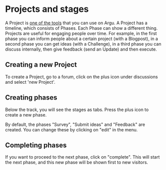 # Projects and stages

A Project is [one of the tools](e-participation_tools.md) that you can use on Argu. A Project has a timeline, which consists of Phases. Each Phase can show a different thing. Projects are useful for engaging people over time. For example, in the first phase you can inform people about a certain project (with a Blogpost), in a second phase you can get ideas (with a Challenge), in a third phase you can discuss internally, then give feedback (send an Update) and then execute.

## Creating a new Project

To create a Project, go to a forum, click on the plus icon under discussions and select 'new Project'.

## Creating phases

Below the track, you will see the stages as tabs. Press the plus icon to create a new phase.

By default, the phases "Survey", "Submit ideas" and "Feedback" are created. You can change these by clicking on "edit" in the menu.

## Completing phases

If you want to proceed to the next phase, click on "complete". This will start the next phase, and this new phase will be shown first to new visitors.
